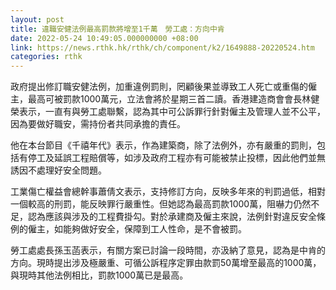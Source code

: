 ```yaml
---
layout: post
title: 違職安健法例最高罰款將增至1千萬　勞工處：方向中肯
date: 2022-05-24 10:49:05.000000000 +08:00
link: https://news.rthk.hk/rthk/ch/component/k2/1649888-20220524.htm
categories: rthk
---
```


政府提出修訂職安健法例，加重違例罰則，罔顧後果並導致工人死亡或重傷的僱主，最高可被罰款1000萬元，立法會將於星期三首二讀。香港建造商會會長林健榮表示，一直有與勞工處聯繫，認為其中可公訴罪行針對僱主及管理人並不公平，因為要做好職安，需持份者共同承擔的責任。

他在本台節目《千禧年代》表示，作為建築商，除了法例外，亦有嚴重的罰則，包括有停工及延誤工程賠償等，如涉及政府工程亦有可能被禁止投標，因此他們並無誘因不處理好安全問題。

工業傷亡權益會總幹事蕭倩文表示，支持修訂方向，反映多年來的判罰過低，相對一個較高的刑罰，能反映罪行嚴重性。但她認為最高罰款1000萬，阻嚇力仍然不足，認為應該與涉及的工程費掛勾。對於承建商及僱主來說，法例針對違反安全條例的僱主，如能夠做好安全，保障到工人性命，是不會被罰。

勞工處處長孫玉菡表示，有關方案已討論一段時間，亦汲納了意見，認為是中肯的方向。現時提出涉及極嚴重、可循公訴程序定罪由款罰50萬增至最高的1000萬，與現時其他法例相比，罰款1000萬已是最高。
